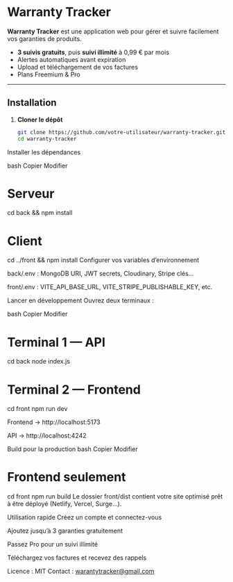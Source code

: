 # Warranty Tracker

**Warranty Tracker** est une application web pour gérer et suivre facilement vos garanties de produits.  
- **3 suivis gratuits**, puis **suivi illimité** à 0,99 € par mois  
- Alertes automatiques avant expiration  
- Upload et téléchargement de vos factures  
- Plans Freemium & Pro

---

## Installation

1. **Cloner le dépôt**  
   ```bash
   git clone https://github.com/votre-utilisateur/warranty-tracker.git
   cd warranty-tracker

Installer les dépendances

bash
Copier
Modifier
# Serveur
cd back && npm install

# Client
cd ../front && npm install
Configurer vos variables d’environnement

back/.env : MongoDB URI, JWT secrets, Cloudinary, Stripe clés…

front/.env : VITE_API_BASE_URL, VITE_STRIPE_PUBLISHABLE_KEY, etc.

Lancer en développement
Ouvrez deux terminaux :

bash
Copier
Modifier
# Terminal 1 — API
cd back
node index.js   

# Terminal 2 — Frontend
cd front
npm run dev

Frontend → http://localhost:5173

API → http://localhost:4242

Build pour la production
bash
Copier
Modifier
# Frontend seulement
cd front
npm run build
Le dossier front/dist contient votre site optimisé prêt à être déployé (Netlify, Vercel, Surge…).

Utilisation rapide
Créez un compte et connectez-vous

Ajoutez jusqu’à 3 garanties gratuitement

Passez Pro pour un suivi illimité

Téléchargez vos factures et recevez des rappels

Licence : MIT
Contact : warantytracker@gmail.com
